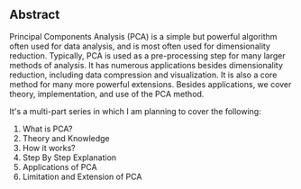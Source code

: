 ## Abstract

Principal Components Analysis (PCA) is a simple but powerful algorithm often used for data analysis, and is most often used for dimensionality reduction. Typically, PCA is used as a pre-processing step for many larger methods of analysis. It has numerous applications besides dimensionality reduction, including data compression and visualization. It is also a core method for many more powerful extensions. Besides applications, we cover theory, implementation, and use of the PCA method.


It's a multi-part series in which I am planning to cover the following:

1. What is PCA?
2. Theory and Knowledge
3. How it works?
4. Step By Step Explanation
5. Applications of PCA
6. Limitation and Extension of PCA



